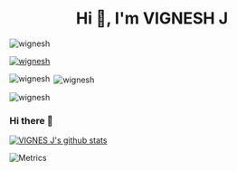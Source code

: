 <h1 align="center">Hi 👋, I'm VIGNESH J</h1>

<p align="left"> <img src="https://komarev.com/ghpvc/?username=wignesh&label=Profile%20views&color=000000&style=flat" alt="wignesh" /> </p>

<p align="left"> <a href="https://github.com/ryo-ma/github-profile-trophy"><img src="https://github-profile-trophy.vercel.app/?username=wignesh" alt="wignesh" /></a> </p>


<p><img align="left" src="https://github-readme-stats.vercel.app/api/top-langs?username=wignesh&show_icons=true&locale=en&layout=compact" alt="wignesh" /></p>

<p>&nbsp;<img align="center" src="https://github-readme-stats.vercel.app/api?username=wignesh&show_icons=true&locale=en" alt="wignesh" /></p>

<p><img align="center" src="https://github-readme-streak-stats.herokuapp.com/?user=wignesh&" alt="wignesh" /></p>


### Hi there 👋

[![VIGNES J's github stats](https://github-readme-stats.vercel.app/api?username=Wignesh&count_private=true&show_icons=true&theme=dark)](https://github.com/Wignesh)

<!--
**Wignesh/Wignesh** is a ✨ _special_ ✨ repository because its `README.md` (this file) appears on your GitHub profile.

Here are some ideas to get you started:

- 🔭 I’m currently working on ...
- 🌱 I’m currently learning ...
- 👯 I’m looking to collaborate on ...
- 🤔 I’m looking for help with ...
- 💬 Ask me about ...
- 📫 How to reach me: ...
- 😄 Pronouns: ...
- ⚡ Fun fact: ...
-->
![Metrics](https://metrics.lecoq.io/Wignesh?template=classic&activity=1&isocalendar=1&languages=1&tweets=1&followup=1&posts=1&stars=1&posts.limit=4&posts.source=dev.to&isocalendar.duration=full-year&tweets.limit=2&tweets.user=Wignesh&stars.limit=4&activity.limit=5&activity.days=14&activity.filter=all&config.timezone=UTC&config.animated=true)

